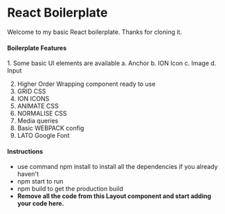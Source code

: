 <h1>React Boilerplate</h1>

Welcome to my basic React boilerplate. Thanks for cloning it.

<h4>Boilerplate Features</h4>
1. Some basic UI elements are available
a. Anchor
b. ION Icon
c. Image
d. Input

2. Higher Order Wrapping component ready to use
4. GRID CSS
5. ION ICONS
6. ANIMATE CSS
7. NORMALISE CSS
8. Media queries
9. Basic WEBPACK config
10. LATO Google Font


<h4>Instructions</h4>
<ul>
    <li>use command npm install to install all the dependencies if you already haven't</li>
    <li>npm start to run</li>
    <li>npm build to get the production build</li>
    <li>
        <strong>
            Remove all the code from this Layout component and start adding your code here.
        </strong>
    </li>
</ul>